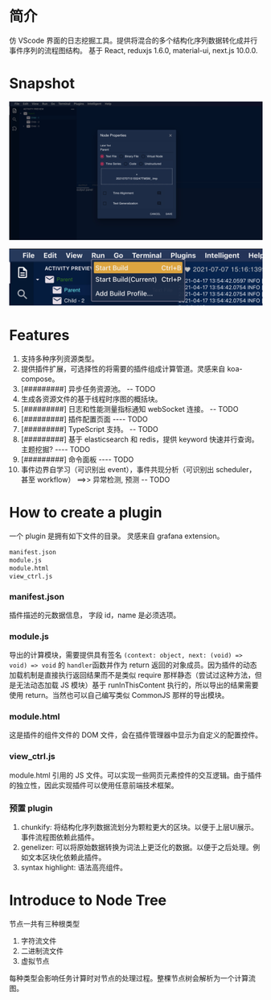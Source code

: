 # 简介
仿 VScode 界面的日志挖掘工具。提供将混合的多个结构化序列数据转化成并行事件序列的流程图结构。
基于 React, reduxjs 1.6.0, material-ui, next.js 10.0.0.

# Snapshot

![image1](./doc/image1.png)

![image2](./doc/image2.png)


# Features
1. 支持多种序列资源类型。
2. 提供插件扩展，可选择性的将需要的插件组成计算管道。灵感来自 koa-compose。
3. [#########]  异步任务资源池。  -- TODO
4. 生成各资源文件的基于线程时序图的概括块。
5. [#########]  日志和性能测量指标通知 webSocket 连接。  -- TODO 
6. [#########]  插件配置页面    ---- TODO
7. [#########]  TypeScript 支持。  -- TODO 
8. [#########]  基于 elasticsearch 和 redis，提供 keyword 快速并行查询。主题挖掘? ---- TODO
9. [#########]  命令面板    ---- TODO
10. 事件边界自学习（可识别出 event），事件共现分析（可识别出 scheduler， 甚至 workflow）  ==>> 异常检测, 预测     -- TODO

# How to create a plugin
一个 plugin 是拥有如下文件的目录。
灵感来自 grafana extension。

```
manifest.json
module.js      
module.html
view_ctrl.js
```

### manifest.json
插件描述的元数据信息， 字段 id，name 是必须选项。
### module.js  
导出的计算模块，需要提供具有签名 ```(context: object, next: (void) => void) => void``` 的 ```handler```函数并作为 return 返回的对象成员。因为插件的动态加载机制是直接执行返回结果而不是类似 require 那样静态（尝试过这种方法，但是无法动态加载 JS 模块）基于 runInThisContent 执行的，所以导出的结果需要使用 return。当然也可以自己编写类似 CommonJS 那样的导出模块。

### module.html 
这是插件的组件文件的 DOM 文件，会在插件管理器中显示为自定义的配置控件。

### view_ctrl.js 
module.html 引用的 JS 文件。可以实现一些网页元素控件的交互逻辑。由于插件的独立性，因此实现插件可以使用任意前端技术框架。

### 预置 plugin
1. chunkify: 将结构化序列数据流划分为颗粒更大的区块。以便于上层UI展示。事件流程图依赖此插件。
2. genelizer:  可以将原始数据转换为词法上更泛化的数据。以便于之后处理。例如文本区块化依赖此插件。
3. syntax highlight: 语法高亮组件。

# Introduce to Node Tree 
节点一共有三种根类型
1. 字符流文件
2. 二进制流文件
3. 虚拟节点

每种类型会影响任务计算时对节点的处理过程。整棵节点树会解析为一个计算流图。

